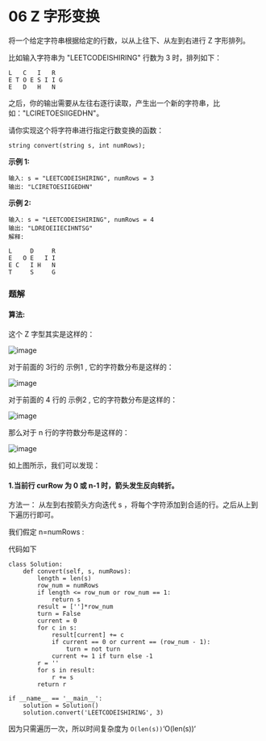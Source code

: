# 06 Z 字形变换




将一个给定字符串根据给定的行数，以从上往下、从左到右进行 Z 字形排列。

比如输入字符串为 "LEETCODEISHIRING" 行数为 3 时，排列如下：

```
L   C   I   R
E T O E S I I G
E   D   H   N
```

之后，你的输出需要从左往右逐行读取，产生出一个新的字符串，比如："LCIRETOESIIGEDHN"。

请你实现这个将字符串进行指定行数变换的函数：

```
string convert(string s, int numRows);
```

**示例 1:**

```
输入: s = "LEETCODEISHIRING", numRows = 3
输出: "LCIRETOESIIGEDHN"
```

**示例 2:**

```
输入: s = "LEETCODEISHIRING", numRows = 4
输出: "LDREOEIIECIHNTSG"
解释:

L     D     R
E   O E   I I
E C   I H   N
T     S     G
```

### 题解

#### 算法:

这个 Z 字型其实是这样的：

![image](https://pic.leetcode-cn.com/810b316c74a8eb0d2c97cbfc1bcf7559811f73b1bbed92848ba1bb7b9f1691b1-image.png?ynotemdtimestamp=1593701291427)

对于前面的 3行的 示例1 , 它的字符数分布是这样的：

![image](https://pic.leetcode-cn.com/01f701396440902b127931f5a1a8a9ecbf70a9dc43ba2b7752a8756b8393e521-image.png?ynotemdtimestamp=1593701291427)

对于前面的 4 行的 示例2 , 它的字符数分布是这样的：

![image](https://pic.leetcode-cn.com/89ba53b0da11c91a66dbb05a75e4b9d83e853bbe3a82c7860cde1a6c1e0c9c8e-image.png?ynotemdtimestamp=1593701291427)

那么对于 n 行的字符数分布是这样的：

![image](https://pic.leetcode-cn.com/d610b140dd0789204efe699672dc72a83e7b826da0165bbf083d24fc97ecdea7-image.png?ynotemdtimestamp=1593701291427)

如上图所示，我们可以发现：

#### 1.当前行 curRow 为 0 或 n-1 时，箭头发生反向转折。

方法一： 从左到右按箭头方向迭代 s ，将每个字符添加到合适的行。之后从上到下遍历行即可。

我们假定 n=numRows :

代码如下

```
class Solution:
    def convert(self, s, numRows):
        length = len(s)
        row_num = numRows
        if length <= row_num or row_num == 1:
            return s
        result = ['']*row_num
        turn = False
        current = 0
        for c in s:
            result[current] += c
            if current == 0 or current == (row_num - 1):
                turn = not turn
            current += 1 if turn else -1
        r = ''
        for s in result:
            r += s
        return r

if __name__ == '__main__':
    solution = Solution()
    solution.convert('LEETCODEISHIRING', 3)
```

因为只需遍历一次，所以时间复杂度为 `O(len(s))`‘O(len(s))‘
